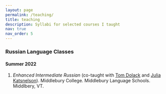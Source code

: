 ```yaml
---
layout: page
permalink: /teaching/
title: teaching
description: Syllabi for selected courses I taught
nav: true
nav_order: 5
---
```


### Russian Language Classes

#### Summer 2022
1. *Enhanced Intermediate Russian* (co-taught with [Tom Dolack](https://wheatoncollege.edu/academics/faculty-directory/dolack-thomas/) and [Julia Katsnelson](https://www.uvm.edu/cas/germanrussian/profiles/julia-katsnelson)). Middlebury College. Middlebury Language Schools. Middlbery, VT.
